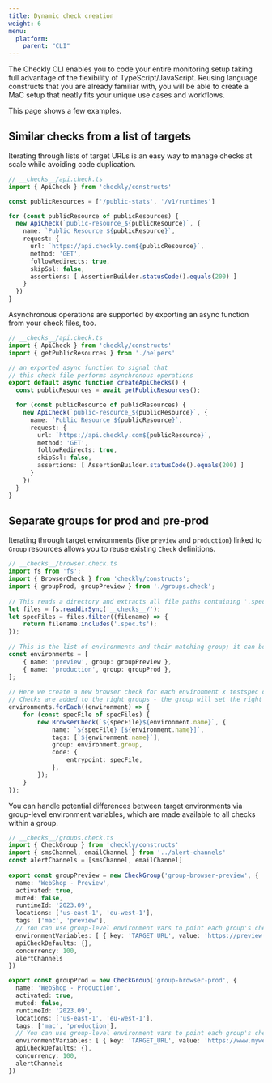 ```yaml
---
title: Dynamic check creation
weight: 6
menu:
  platform:
    parent: "CLI"
---
```


The Checkly CLI enables you to code your entire monitoring setup taking full advantage of the flexibility of TypeScript/JavaScript. Reusing language constructs that you are already familiar with, you will be able to create a MaC setup that neatly fits your unique use cases and workflows.

This page shows a few examples.

## Similar checks from a list of targets

Iterating through lists of target URLs is an easy way to manage checks at scale while avoiding code duplication.

```ts
// __checks__/api.check.ts
import { ApiCheck } from 'checkly/constructs'

const publicResources = ['/public-stats', '/v1/runtimes']

for (const publicResource of publicResources) {
  new ApiCheck(`public-resource_${publicResource}`, {
    name: `Public Resource ${publicResource}`,
    request: {
      url: `https://api.checkly.com${publicResource}`,
      method: 'GET',
      followRedirects: true,
      skipSsl: false,
      assertions: [ AssertionBuilder.statusCode().equals(200) ]
    }
  })
}
```

Asynchronous operations are supported by exporting an async function from your check files, too.

```ts
// __checks__/api.check.ts
import { ApiCheck } from 'checkly/constructs'
import { getPublicResources } from './helpers'

// an exported async function to signal that
// this check file performs asynchronous operations
export default async function createApiChecks() {
  const publicResources = await getPublicResources();

  for (const publicResource of publicResources) {
    new ApiCheck(`public-resource_${publicResource}`, {
      name: `Public Resource ${publicResource}`,
      request: {
        url: `https://api.checkly.com${publicResource}`,
        method: 'GET',
        followRedirects: true,
        skipSsl: false,
        assertions: [ AssertionBuilder.statusCode().equals(200) ]
      }
    })
  }
}
```

## Separate groups for prod and pre-prod

Iterating through target environments (like `preview` and `production`) linked to `Group` resources allows you to reuse existing `Check` definitions.

```ts
// __checks__/browser.check.ts
import fs from 'fs';
import { BrowserCheck } from 'checkly/constructs';
import { groupProd, groupPreview } from './groups.check';
​
// This reads a directory and extracts all file paths containing '.spec.ts'
let files = fs.readdirSync('__checks__/');
let specFiles = files.filter((filename) => {
	return filename.includes('.spec.ts');
});
​
// This is the list of environments and their matching group; it can be extended easily
const environments = [
	{ name: 'preview', group: groupPreview },
	{ name: 'production', group: groupProd },
];
​
// Here we create a new browser check for each environment x testspec combination
// Checks are added to the right groups - the group will set the right env variable for the target URL
environments.forEach((environment) => {
	for (const specFile of specFiles) {
		new BrowserCheck(`${specFile}${environment.name}`, {
			name: `${specFile} [${environment.name}]`,
			tags: [`${environment.name}`],
			group: environment.group,
			code: {
				entrypoint: specFile,
			},
		});
	}
});
```

You can handle potential differences between target environments via group-level environment variables, which are made available to all checks within a group.

```ts
// __checks__/groups.check.ts
import { CheckGroup } from 'checkly/constructs'
import { smsChannel, emailChannel } from '../alert-channels'
const alertChannels = [smsChannel, emailChannel]
​
export const groupPreview = new CheckGroup('group-browser-preview', {
  name: 'WebShop - Preview',
  activated: true,
  muted: false,
  runtimeId: '2023.09',
  locations: ['us-east-1', 'eu-west-1'],
  tags: ['mac', 'preview'],
  // You can use group-level environment vars to point each group's checks to the right target URL
  environmentVariables: [ { key: 'TARGET_URL', value: 'https://preview.mywebsite.com' }],
  apiCheckDefaults: {},
  concurrency: 100,
  alertChannels
})

export const groupProd = new CheckGroup('group-browser-prod', {
  name: 'WebShop - Production',
  activated: true,
  muted: false,
  runtimeId: '2023.09',
  locations: ['us-east-1', 'eu-west-1'],
  tags: ['mac', 'production'],
  // You can use group-level environment vars to point each group's checks to the right target URL
  environmentVariables: [ { key: 'TARGET_URL', value: 'https://www.mywebsite.com' }],
  apiCheckDefaults: {},
  concurrency: 100,
  alertChannels
})
```